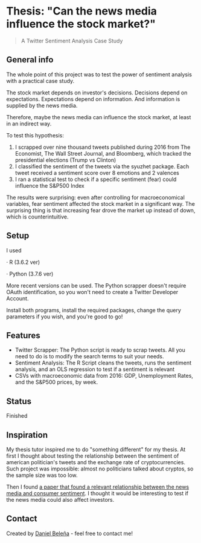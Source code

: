 # Thesis: "Can the news media influence the stock market?"
> A Twitter Sentiment Analysis Case Study

## General info
The whole point of this project was to test the power of sentiment analysis with a practical case study. 

The stock market depends on investor's decisions. Decisions depend on expectations. Expectations depend on information. And information is supplied by the news media.

Therefore, maybe the news media can influence the stock market, at least in an indirect way.

To test this hypothesis:

1. I scrapped over nine thousand tweets published during 2016 from The Economist, The Wall Street Journal, and Bloomberg, which tracked the presidential elections (Trump vs Clinton)
2. I classified the sentiment of the tweets via the syuzhet package. Each tweet received a sentiment score over 8 emotions and 2 valences
3. I ran a statistical test to check if a specific sentiment (fear) could influence the S&P500 Index

The results were surprising: even after controlling for macroeconomical variables, fear sentiment affected the stock market in a significant way. The surprising thing is that increasing fear drove the market up instead of down, which is counterintuitive.

## Setup
I used

· R (3.6.2 ver)

· Python (3.7.6 ver)

More recent versions can be used. The Python scrapper doesn't require OAuth identification, so you won't need to create a Twitter Developer Account.

Install both programs, install the required packages, change the query parameters if you wish, and you're good to go!

## Features

* Twitter Scrapper: The Python script is ready to scrap tweets. All you need to do is to modify the search terms to suit your needs.
* Sentiment Analysis: The R Script cleans the tweets, runs the sentiment analysis, and an OLS regression to test if a sentiment is relevant
* CSVs with macroeconomic data from 2016: GDP, Unemployment Rates, and the S&P500 prices, by week. 

## Status
Finished

## Inspiration
My thesis tutor inspired me to do "something different" for my thesis. At first I thought about testing the relationship between the sentiment of american politician's tweets and the exchange rate of cryptocurrencies. Such project was impossible: almost no politicians talked about cryptos, so the sample size was too low.

Then I found [a paper that found a relevant relationship between the news media and consumer sentiment](https://ideas.repec.org/p/fip/fedgfe/2004-51.html). I thought it would be interesting to test if the news media could also affect investors.

## Contact
Created by [Daniel Beleña](https://www.linkedin.com/in/daniel-bele%C3%B1a-gonz%C3%A1lez-949917146/?locale=en_US) - feel free to contact me!

